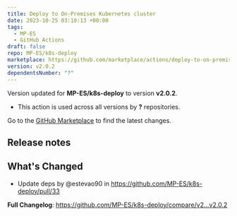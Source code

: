 ```yaml
---
title: Deploy to On-Premises Kubernetes cluster
date: 2023-10-25 03:10:13 +00:00
tags:
  - MP-ES
  - GitHub Actions
draft: false
repo: MP-ES/k8s-deploy
marketplace: https://github.com/marketplace/actions/deploy-to-on-premises-kubernetes-cluster
version: v2.0.2
dependentsNumber: "?"
---
```



Version updated for **MP-ES/k8s-deploy** to version **v2.0.2**.
- This action is used across all versions by **?** repositories.

Go to the [GitHub Marketplace](https://github.com/marketplace/actions/deploy-to-on-premises-kubernetes-cluster) to find the latest changes.

## Release notes

## What's Changed
* Update deps by @estevao90 in https://github.com/MP-ES/k8s-deploy/pull/33


**Full Changelog**: https://github.com/MP-ES/k8s-deploy/compare/v2...v2.0.2
